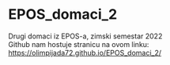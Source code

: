 # EPOS_domaci_2
Drugi domaci iz EPOS-a, zimski semestar 2022 <br>
Github nam hostuje stranicu na ovom linku: https://olimpijada72.github.io/EPOS_domaci_2/
